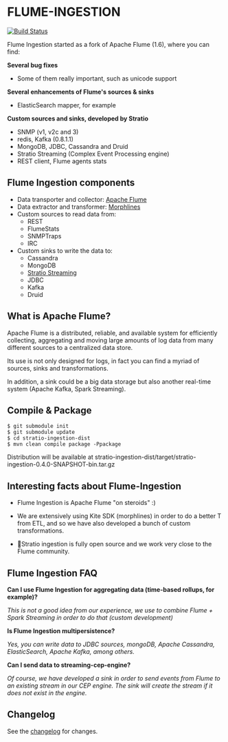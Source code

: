 FLUME-INGESTION
===================


[![Build Status](https://travis-ci.org/Stratio/flume-ingestion.svg?branch=develop)](https://travis-ci.org/Stratio/flume-ingestion)


Flume Ingestion started as a fork of Apache Flume (1.6), where you can find:

**Several bug fixes**

 - Some of them really important, such as unicode support

**Several enhancements of Flume's sources & sinks**

 - ElasticSearch mapper, for example

**Custom sources and sinks, developed by Stratio**

 - SNMP (v1, v2c and 3)
 - redis, Kafka (0.8.1.1)
 - MongoDB, JDBC, Cassandra and Druid
 - Stratio Streaming (Complex Event Processing engine)
 - REST client, Flume agents stats
 


Flume Ingestion components
----------------------------


* Data transporter and collector: [Apache Flume](http://flume.apache.org/)
* Data extractor and transformer: [Morphlines](http://kitesdk.org/docs/current/kite-morphlines/index.html)
* Custom sources to read data from:
    - REST
    - FlumeStats
    - SNMPTraps
    - IRC 
* Custom sinks to write the data to:
    - Cassandra
    - MongoDB
    - [Stratio Streaming](https://github.com/Stratio/stratio-streaming)
    - JDBC
    - Kafka
    - Druid


What is Apache Flume?
--------------------------

Apache Flume is a distributed, reliable, and available system for efficiently collecting, aggregating and moving large amounts of log data from many different sources to a centralized data store.

Its use is not only designed for logs, in fact you can find a myriad of sources, sinks and transformations.

In addition, a sink could be a big data storage but also another real-time system (Apache Kafka, Spark Streaming).

Compile & Package
--------------------------

```
$ git submodule init
$ git submodule update
$ cd stratio-ingestion-dist
$ mvn clean compile package -Ppackage
```

Distribution will be available at stratio-ingestion-dist/target/stratio-ingestion-0.4.0-SNAPSHOT-bin.tar.gz


Interesting facts about Flume-Ingestion
-----------------------------------------------

 * Flume Ingestion is Apache Flume "on steroids" :)
 
 * We are extensively using Kite SDK (morphlines) in order to do a better T from ETL, and so we have also developed a bunch of custom transformations.
 
 * Stratio ingestion is fully open source and we work very close to the Flume community.

Flume Ingestion FAQ
-------------------------


**Can I use Flume Ingestion for aggregating data (time-based rollups, for example)?**

*This is not a good idea from our experience, we use to combine Flume + Spark Streaming in order to do that (custom development)*

**Is Flume Ingestion multipersistence?**

*Yes, you can write data to JDBC sources, mongoDB, Apache Cassandra, ElasticSearch, Apache Kafka, among others.*


**Can I send data to streaming-cep-engine?**

*Of course, we have developed a sink in order to send events from Flume to an existing stream in our CEP engine.  The sink will create the stream if it does not exist in the engine.*

Changelog
---------

See the [changelog](CHANGELOG.md) for changes.


